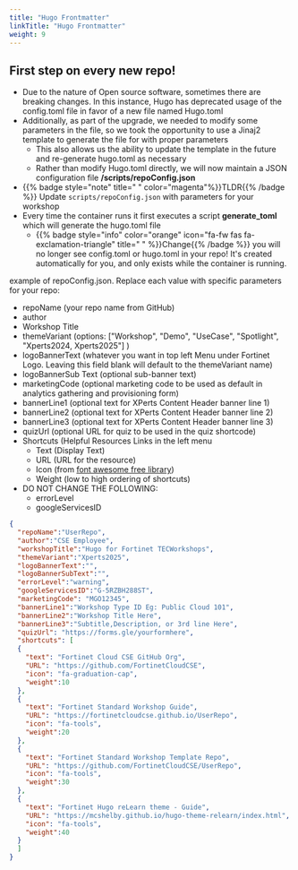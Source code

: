 ```yaml
---
title: "Hugo Frontmatter"
linkTitle: "Hugo Frontmatter"
weight: 9
---
```


## First step on every new repo!


- Due to the nature of Open source software, sometimes there are breaking changes.  In this instance, Hugo has deprecated usage of the config.toml file in favor of a new file named Hugo.toml
- Additionally, as part of the upgrade, we needed to modify some parameters in the file, so we took the opportunity to use a Jinaj2 template to generate the file for with proper parameters
  - This also allows us the ability to update the template in the future and re-generate hugo.toml as necessary
  - Rather than modify Hugo.toml directly, we will now maintain a JSON configuration file **/scripts/repoConfig.json**
- {{% badge style="note" title=" " color="magenta"%}}TLDR{{% /badge %}} Update `scripts/repoConfig.json` with parameters for your workshop
- Every time the container runs it first executes a script  **generate_toml** which will generate the hugo.toml file
  - {{% badge style="info" color="orange" icon="fa-fw fas fa-exclamation-triangle" title=" " %}}Change{{% /badge %}} you will no longer see config.toml or hugo.toml in your repo!  It's created automatically for you, and only exists while the container is running.

example of repoConfig.json.  Replace each value with specific parameters for your repo:
- repoName (your repo name from GitHub)
- author
- Workshop Title
- themeVariant (options: ["Workshop", "Demo", "UseCase", "Spotlight", "Xperts2024, Xperts2025"] )
- logoBannerText (whatever you want in top left Menu under Fortinet Logo.  Leaving this field blank will default to the themeVariant name)
- logoBannerSub Text (optional sub-banner text)
- marketingCode (optional marketing code to be used as default in analytics gathering and provisioning form)
- bannerLine1 (optional text for XPerts Content Header banner line 1)
- bannerLine2 (optional text for XPerts Content Header banner line 2)
- bannerLine3 (optional text for XPerts Content Header banner line 3)
- quizUrl (optional URL for quiz to be used in the quiz shortcode)
- Shortcuts (Helpful Resources Links in the left menu
  - Text (Display Text)
  - URL (URL for the resource)
  - Icon (from [font awesome free library](https://fontawesome.com/v6/search?o=r&m=free))
  - Weight (low to high ordering of shortcuts)
- DO NOT CHANGE THE FOLLOWING:
  - errorLevel
  - googleServicesID
  
```json
{
  "repoName":"UserRepo",
  "author":"CSE Employee",
  "workshopTitle":"Hugo for Fortinet TECWorkshops",
  "themeVariant":"Xperts2025",
  "logoBannerText":"",
  "logoBannerSubText":"",
  "errorLevel":"warning",
  "googleServicesID":"G-5RZBH288ST",
  "marketingCode": "MGO12345",
  "bannerLine1":"Workshop Type ID Eg: Public Cloud 101",
  "bannerLine2":"Workshop Title Here",
  "bannerLine3":"Subtitle,Description, or 3rd line Here",
  "quizUrl": "https://forms.gle/yourformhere",
  "shortcuts": [
  {
    "text": "Fortinet Cloud CSE GitHub Org",
    "URL": "https://github.com/FortinetCloudCSE",
    "icon": "fa-graduation-cap",
    "weight":10
  },
  {
    "text": "Fortinet Standard Workshop Guide",
    "URL": "https://fortinetcloudcse.github.io/UserRepo",
    "icon": "fa-tools",
    "weight":20
  },
  {
    "text": "Fortinet Standard Workshop Template Repo",
    "URL": "https://github.com/FortinetCloudCSE/UserRepo",
    "icon": "fa-tools",
    "weight":30
  },
  {
    "text": "Fortinet Hugo reLearn theme - Guide",
    "URL": "https://mcshelby.github.io/hugo-theme-relearn/index.html",
    "icon": "fa-tools",
    "weight":40
  }
  ]
}
```